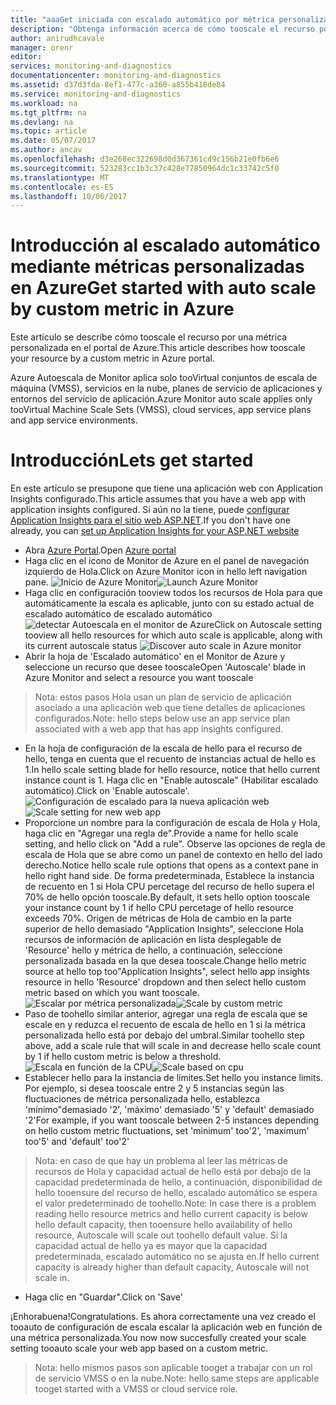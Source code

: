 ```yaml
---
title: "aaaGet iniciada con escalado automático por métrica personalizada en Azure | Documentos de Microsoft"
description: "Obtenga información acerca de cómo tooscale el recurso por métrica personalizado en Azure."
author: anirudhcavale
manager: orenr
editor: 
services: monitoring-and-diagnostics
documentationcenter: monitoring-and-diagnostics
ms.assetid: d37d3fda-8ef1-477c-a360-a855b418de84
ms.service: monitoring-and-diagnostics
ms.workload: na
ms.tgt_pltfrm: na
ms.devlang: na
ms.topic: article
ms.date: 05/07/2017
ms.author: ancav
ms.openlocfilehash: d3e268ec322698d0d367361cd9c156b21e0fb6e6
ms.sourcegitcommit: 523283cc1b3c37c428e77850964dc1c33742c5f0
ms.translationtype: MT
ms.contentlocale: es-ES
ms.lasthandoff: 10/06/2017
---
```

# <a name="get-started-with-auto-scale-by-custom-metric-in-azure"></a><span data-ttu-id="ff83a-103">Introducción al escalado automático mediante métricas personalizadas en Azure</span><span class="sxs-lookup"><span data-stu-id="ff83a-103">Get started with auto scale by custom metric in Azure</span></span>
<span data-ttu-id="ff83a-104">Este artículo se describe cómo tooscale el recurso por una métrica personalizada en el portal de Azure.</span><span class="sxs-lookup"><span data-stu-id="ff83a-104">This article describes how tooscale your resource by a custom metric in Azure portal.</span></span>

<span data-ttu-id="ff83a-105">Azure Autoescala de Monitor aplica solo tooVirtual conjuntos de escala de máquina (VMSS), servicios en la nube, planes de servicio de aplicaciones y entornos del servicio de aplicación.</span><span class="sxs-lookup"><span data-stu-id="ff83a-105">Azure Monitor auto scale applies only tooVirtual Machine Scale Sets (VMSS), cloud services, app service plans and app service environments.</span></span> 

# <a name="lets-get-started"></a><span data-ttu-id="ff83a-106">Introducción</span><span class="sxs-lookup"><span data-stu-id="ff83a-106">Lets get started</span></span>
<span data-ttu-id="ff83a-107">En este artículo se presupone que tiene una aplicación web con Application Insights configurado.</span><span class="sxs-lookup"><span data-stu-id="ff83a-107">This article assumes that you have a web app with application insights configured.</span></span> <span data-ttu-id="ff83a-108">Si aún no la tiene, puede [configurar Application Insights para el sitio web ASP.NET][1].</span><span class="sxs-lookup"><span data-stu-id="ff83a-108">If you don't have one already, you can [set up Application Insights for your ASP.NET website][1]</span></span>

- <span data-ttu-id="ff83a-109">Abra [Azure Portal][2].</span><span class="sxs-lookup"><span data-stu-id="ff83a-109">Open [Azure portal][2]</span></span>
- <span data-ttu-id="ff83a-110">Haga clic en el icono de Monitor de Azure en el panel de navegación izquierdo de Hola.</span><span class="sxs-lookup"><span data-stu-id="ff83a-110">Click on Azure Monitor icon in hello left navigation pane.</span></span>
  <span data-ttu-id="ff83a-111">![Inicio de Azure Monitor][3]</span><span class="sxs-lookup"><span data-stu-id="ff83a-111">![Launch Azure Monitor][3]</span></span>
- <span data-ttu-id="ff83a-112">Haga clic en configuración tooview todos los recursos de Hola para que automáticamente la escala es aplicable, junto con su estado actual de escalado automático de escalado automático ![detectar Autoescala en el monitor de Azure][4]</span><span class="sxs-lookup"><span data-stu-id="ff83a-112">Click on Autoscale setting tooview all hello resources for which auto scale is applicable, along with its current autoscale status ![Discover auto scale in Azure monitor][4]</span></span>
- <span data-ttu-id="ff83a-113">Abrir la hoja de 'Escalado automático' en el Monitor de Azure y seleccione un recurso que desee tooscale</span><span class="sxs-lookup"><span data-stu-id="ff83a-113">Open 'Autoscale' blade in Azure Monitor and select a resource you want tooscale</span></span>
> <span data-ttu-id="ff83a-114">Nota: estos pasos Hola usan un plan de servicio de aplicación asociado a una aplicación web que tiene detalles de aplicaciones configurados.</span><span class="sxs-lookup"><span data-stu-id="ff83a-114">Note: hello steps below use an app service plan associated with a web app that has app insights configured.</span></span>
- <span data-ttu-id="ff83a-115">En la hoja de configuración de la escala de hello para el recurso de hello, tenga en cuenta que el recuento de instancias actual de hello es 1.</span><span class="sxs-lookup"><span data-stu-id="ff83a-115">In hello scale setting blade for hello resource, notice that hello current instance count is 1.</span></span> <span data-ttu-id="ff83a-116">Haga clic en "Enable autoscale" (Habilitar escalado automático).</span><span class="sxs-lookup"><span data-stu-id="ff83a-116">Click on 'Enable autoscale'.</span></span>
  <span data-ttu-id="ff83a-117">![Configuración de escalado para la nueva aplicación web][5]</span><span class="sxs-lookup"><span data-stu-id="ff83a-117">![Scale setting for new web app][5]</span></span>
- <span data-ttu-id="ff83a-118">Proporcione un nombre para la configuración de escala de Hola y Hola, haga clic en "Agregar una regla de".</span><span class="sxs-lookup"><span data-stu-id="ff83a-118">Provide a name for hello scale setting, and hello click on "Add a rule".</span></span> <span data-ttu-id="ff83a-119">Observe las opciones de regla de escala de Hola que se abre como un panel de contexto en hello del lado derecho.</span><span class="sxs-lookup"><span data-stu-id="ff83a-119">Notice hello scale rule options that opens as a context pane in hello right hand side.</span></span> <span data-ttu-id="ff83a-120">De forma predeterminada, Establece la instancia de recuento en 1 si Hola CPU percetage del recurso de hello supera el 70% de hello opción tooscale.</span><span class="sxs-lookup"><span data-stu-id="ff83a-120">By default, it sets hello option tooscale your instance count by 1 if hello CPU percetage of hello resource exceeds 70%.</span></span> <span data-ttu-id="ff83a-121">Origen de métricas de Hola de cambio en la parte superior de hello demasiado "Application Insights", seleccione Hola recursos de información de aplicación en lista desplegable de 'Resource' hello y métrica de hello, a continuación, seleccione personalizada basada en la que desea tooscale.</span><span class="sxs-lookup"><span data-stu-id="ff83a-121">Change hello metric source at hello top too"Application Insights", select hello app insights resource in hello 'Resource' dropdown and then select hello custom metric based on which you want tooscale.</span></span>
  <span data-ttu-id="ff83a-122">![Escalar por métrica personalizada][6]</span><span class="sxs-lookup"><span data-stu-id="ff83a-122">![Scale by custom metric][6]</span></span>
- <span data-ttu-id="ff83a-123">Paso de toohello similar anterior, agregar una regla de escala que se escale en y reduzca el recuento de escala de hello en 1 si la métrica personalizada hello está por debajo del umbral.</span><span class="sxs-lookup"><span data-stu-id="ff83a-123">Similar toohello step above, add a scale rule that will scale in and decrease hello scale count by 1 if hello custom metric is below a threshold.</span></span>
  <span data-ttu-id="ff83a-124">![Escala en función de la CPU][7]</span><span class="sxs-lookup"><span data-stu-id="ff83a-124">![Scale based on cpu][7]</span></span>
- <span data-ttu-id="ff83a-125">Establecer hello para la instancia de límites.</span><span class="sxs-lookup"><span data-stu-id="ff83a-125">Set hello you instance limits.</span></span> <span data-ttu-id="ff83a-126">Por ejemplo, si desea tooscale entre 2 y 5 instancias según las fluctuaciones de métrica personalizada hello, establezca 'mínimo"demasiado '2', 'máximo' demasiado '5' y 'default' demasiado '2'</span><span class="sxs-lookup"><span data-stu-id="ff83a-126">For example, if you want tooscale between 2-5 instances depending on hello custom metric fluctuations, set 'minimum' too'2', 'maximum' too'5' and 'default' too'2'</span></span>
> <span data-ttu-id="ff83a-127">Nota: en caso de que hay un problema al leer las métricas de recursos de Hola y capacidad actual de hello está por debajo de la capacidad predeterminada de hello, a continuación, disponibilidad de hello tooensure del recurso de hello, escalado automático se espera el valor predeterminado de toohello.</span><span class="sxs-lookup"><span data-stu-id="ff83a-127">Note: In case there is a problem reading hello resource metrics and hello current capacity is below hello default capacity, then tooensure hello availability of hello resource, Autoscale will scale out toohello default value.</span></span> <span data-ttu-id="ff83a-128">Si la capacidad actual de hello ya es mayor que la capacidad predeterminada, escalado automático no se ajusta en.</span><span class="sxs-lookup"><span data-stu-id="ff83a-128">If hello current capacity is already higher than default capacity, Autoscale will not scale in.</span></span>
- <span data-ttu-id="ff83a-129">Haga clic en "Guardar".</span><span class="sxs-lookup"><span data-stu-id="ff83a-129">Click on 'Save'</span></span>

<span data-ttu-id="ff83a-130">¡Enhorabuena!</span><span class="sxs-lookup"><span data-stu-id="ff83a-130">Congratulations.</span></span> <span data-ttu-id="ff83a-131">Es ahora correctamente una vez creado el tooauto de configuración de escala escalar la aplicación web en función de una métrica personalizada.</span><span class="sxs-lookup"><span data-stu-id="ff83a-131">You now now succesfully created your scale setting tooauto scale your web app based on a custom metric.</span></span>

> <span data-ttu-id="ff83a-132">Nota: hello mismos pasos son aplicable tooget a trabajar con un rol de servicio VMSS o en la nube.</span><span class="sxs-lookup"><span data-stu-id="ff83a-132">Note: hello same steps are applicable tooget started with a VMSS or cloud service role.</span></span>

<!--Reference-->
[1]: https://docs.microsoft.com/en-us/azure/application-insights/app-insights-asp-net
[2]: https://portal.azure.com
[3]: ./media/monitoring-autoscale-scale-by-custom-metric/azure-monitor-launch.png
[4]: ./media/monitoring-autoscale-scale-by-custom-metric/discover-autoscale-azure-monitor.png
[5]: ./media/monitoring-autoscale-scale-by-custom-metric/scale-setting-new-web-app.png
[6]: ./media/monitoring-autoscale-scale-by-custom-metric/scale-by-custom-metric.png
[7]: ./media/monitoring-autoscale-scale-by-custom-metric/autoscale-setting-custom-metrics-ai.png
